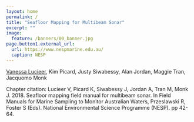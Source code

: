 ```yaml
---
layout: home
permalink: /
title: "Seafloor Mapping for Multibeam Sonar"
excerpt: ""
image:
  feature: /banners/00_banner.jpg
page.button1.external_url:
  url: https://www.nespmarine.edu.au/
  caption: NESP
---
```


[Vanessa Lucieer](mailto:vanessa.lucieer@utas.edu.au), Kim Picard, Justy Siwabessy, Alan Jordan, Maggie Tran, Jacquomo Monk

Chapter citation:
Lucieer V, Picard K, Siwabessy J, Jordan A, Tran M, Monk J. 2018. Seafloor mapping field manual for multibeam sonar. In Field Manuals for Marine Sampling to Monitor Australian Waters, Przeslawski R, Foster S (Eds). National Environmental Science Programme (NESP). pp 42-64. 
